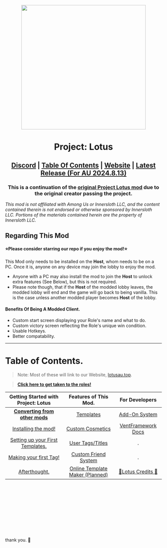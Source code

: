 <p align="center">
  <img width="400" height="400" src="https://avatars.githubusercontent.com/u/173427715">
</p>
<h1 align="center">Project: Lotus</h1>

<h2 align="center"> <a href="https://discord.gg/projectlotus">Discord</a> | <a href="#table-of-contents">Table Of Contents</a> | <a href="https://beta.lotusau.top/">Website</a> | <a href="https://github.com/lotus-au/lotuscontinued/releases/latest">Latest Release (For AU 2024.8.13)</a>

<h3 align="center">This is a continuation of the <a href="https://github.com/ImaMapleTree/Lotus">original Project Lotus mod</a> due to the original creator passing the project. </h3>
<i align="center">This mod is not affiliated with Among Us or Innersloth LLC, and the content contained therein is not endorsed or otherwise sponsored by Innersloth LLC. Portions of the materials contained herein are the property of Innersloth LLC.</i>

## Regarding This Mod

#### ⭐Please consider starring our repo if you enjoy the mod!⭐

This Mod only needs to be installed on the **Host**, whom needs to be on a PC. Once it is, anyone on any device may join the lobby to enjoy the mod. <br>

- Anyone with a PC may also install the mod to join the **Host** to unlock extra features (See Below), but this is not required.
- Please note though, that if the **Host** of the modded lobby leaves, the modded lobby will end and the game will go back to being vanilla. This is the case unless another modded player becomes **Host** of the lobby.

#### Benefits Of Being A Modded Client.<br>

- Custom start screen displaying your Role's name and what to do.
- Custom victory screen reflecting the Role's unique win condition.
- Usable Hotkeys.
- Better compatability.

---

# Table of Contents.

> Note: Most of these will link to our Website, [lotusau.top](https://lotusau.top). <br>

> [**Click here to get taken to the roles!**](https://lotusau.top/en/roles)

|                  Getting Started with Project: Lotus                  |                 Features of This Mod.                  |                    For Developers                   |
| :-------------------------------------------------------------------: | :----------------------------------------------------: | :-------------------------------------------------: |
|   [**Converting from other mods**](https://lotusau.top/rd/convert)    |     [Templates](https://lotusau.top/rd/templates)      | [Add-On System](https://dev.lotusau.top/rd/addons)  |
|         [Installing the mod!](https://lotusau.top/rd/install)         |   [Custom Cosmetics](https://lotusau.top/rd/touhats)   | [VentFramework Docs](https://dev.lotusau.top/rd/vf) |
| [Setting up your First Templates.](https://lotusau.top/rd/f-template) |    [User Tags/Titles](https://lotusau.top/rd/tags)     |                          .                          |
|      [Making your first Tag!](https://lotusau.top/rd/first-tag)       | [Custom Friend System](https://lotusau.top/rd/friends) |                          .                          |
|        [Afterthought.](https://lotusau.top/rd/gs-afterthought)        |          [Online Template Maker (Planned)](#)          | [🪷Lotus Credits 🪷](https://lotusau.top/credits)  |

<br>
<br>
<br>
<br>
<br>
<br>
<br>
<br>
<br>
<br>
thank you. 🪷

